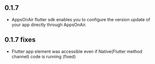 ## 0.1.7
- AppsOnAir flutter sdk enables you to configure the version update of your app directly through AppsOnAir.
## 0.1.7 fixes
- Flutter app element was accessible even if Native(Flutter method channel) code is running (fixed)

